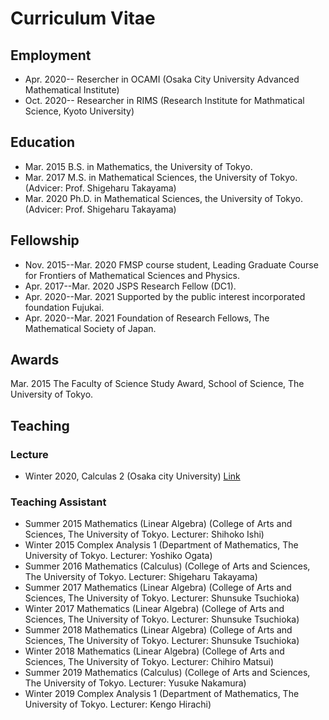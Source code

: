 
# **Curriculum Vitae**

## **Employment**
- Apr. 2020-- Resercher in OCAMI (Osaka City University Advanced Mathematical Institute)
- Oct. 2020-- Researcher in RIMS (Research Institute for Mathmatical Science, Kyoto University) 

## **Education**
- Mar. 2015    B.S. in Mathematics, the University of Tokyo.
- Mar. 2017    M.S. in Mathematical Sciences, the University of Tokyo. (Advicer: Prof. Shigeharu Takayama)
- Mar. 2020   Ph.D. in Mathematical Sciences, the University of Tokyo. (Advicer: Prof. Shigeharu Takayama)


## **Fellowship**
- Nov. 2015--Mar. 2020  FMSP course student, Leading Graduate Course for Frontiers of Mathematical Sciences and Physics.
- Apr. 2017--Mar. 2020  JSPS Research Fellow (DC1).
- Apr. 2020--Mar. 2021 Supported by the public interest incorporated foundation Fujukai.
- Apr. 2020--Mar. 2021 Foundation of Research Fellows, The Mathematical Society of Japan.

## **Awards**
Mar. 2015 The Faculty of Science Study Award, School of Science, The University of Tokyo.

## **Teaching**

### **Lecture**
- Winter 2020, Calculas 2 (Osaka city University) [Link](https://github.com/masataka123/class/tree/master/2020_autumn)


### **Teaching Assistant**
- Summer 2015 Mathematics (Linear Algebra) (College of Arts and Sciences, The University of Tokyo. Lecturer: Shihoko Ishi)
- Winter 2015 Complex Analysis 1 (Department of Mathematics, The University of Tokyo. Lecturer: Yoshiko Ogata)
- Summer 2016 Mathematics (Calculus) (College of Arts and Sciences, The University of Tokyo. Lecturer: Shigeharu Takayama)
- Summer 2017 Mathematics (Linear Algebra) (College of Arts and Sciences, The University of Tokyo. Lecturer: Shunsuke Tsuchioka)
- Winter 2017 Mathematics (Linear Algebra) (College of Arts and Sciences, The University of Tokyo. Lecturer: Shunsuke Tsuchioka)
- Summer 2018 Mathematics (Linear Algebra) (College of Arts and Sciences, The University of Tokyo. Lecturer: Shunsuke Tsuchioka)
- Winter 2018 Mathematics (Linear Algebra) (College of Arts and Sciences, The University of Tokyo. Lecturer: Chihiro Matsui)
- Summer 2019 Mathematics (Calculus) (College of Arts and Sciences, The University of Tokyo. Lecturer: Yusuke Nakamura)
- Winter 2019 Complex Analysis 1 (Department of Mathematics, The University of Tokyo. Lecturer: Kengo Hirachi)





